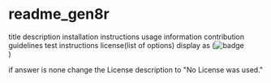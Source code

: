 # readme_gen8r

<!-- GIVEN a command-line application that accepts user input
WHEN I am prompted for information about my application repository
THEN a high-quality, professional README.md is generated with the title of my project and sections entitled 
Description, 
Table of Contents, 
Installation, 
Usage, 
License, 
Contributing, 
Tests, and 
Questions

WHEN I enter my project title
THEN this is displayed as the title of the README
WHEN I enter a description, installation instructions, usage information, contribution guidelines, and test instructions
THEN this information is added to the sections of the README entitled Description, Installation, Usage, Contributing, and Tests
WHEN I choose a license for my application from a list of options
THEN a badge for that license is added near the top of the README and a notice is added to the section of the README entitled License that explains which license the application is covered under
WHEN I enter my GitHub username
THEN this is added to the section of the README entitled Questions, with a link to my GitHub profile
WHEN I enter my email address
THEN this is added to the section of the README entitled Questions, with instructions on how to reach me with additional questions
WHEN I click on the links in the Table of Contents
THEN I am taken to the corresponding section of the README -->


title
description
installation instructions
usage information
contribution guidelines
test instructions
license(list of options)
   display as (![badge](https://img.shields.io/badge/license-${answers.license}-brightgreen)<br />)


   if answer is none change the License description to "No License was used."